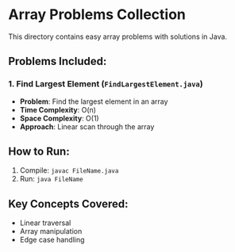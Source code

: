 # Array Problems Collection

This directory contains easy array problems with solutions in Java.

## Problems Included:

### 1. Find Largest Element (`FindLargestElement.java`)
- **Problem**: Find the largest element in an array
- **Time Complexity**: O(n)
- **Space Complexity**: O(1)
- **Approach**: Linear scan through the array

## How to Run:
1. Compile: `javac FileName.java`
2. Run: `java FileName`

## Key Concepts Covered:
- Linear traversal
- Array manipulation
- Edge case handling

